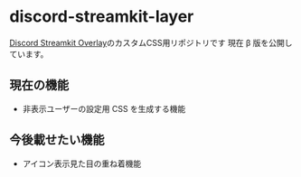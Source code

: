 # discord-streamkit-layer

[Discord Streamkit Overlay](https://streamkit.discord.com/overlay)のカスタムCSS用リポジトリです
現在 β 版を公開しています。

## 現在の機能

- 非表示ユーザーの設定用 CSS を生成する機能

## 今後載せたい機能

- アイコン表示見た目の重ね着機能
